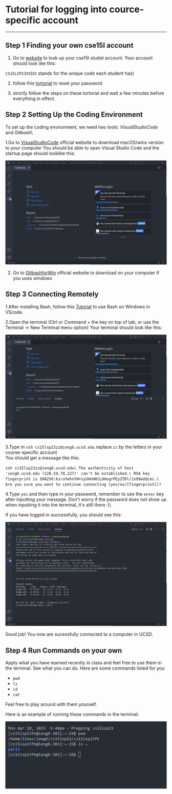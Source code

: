 # Tutorial for logging into cource-specific account

---
## Step 1 Finding your own cse15l account

1. Go to [website](https://sdacs.ucsd.edu/~icc/index.php) to look up your cse15l studet account. Your account should look like this:

`CS15LSP23XX`(`XX` stands for the unique code each student has)

2. follow this [tortorial](https://drive.google.com/file/d/17IDZn8Qq7Q0RkYMxdiIR0o6HJ3B5YqSW/view) to reset your password

3. strictly follow the steps on these tortorial and wait a few minutes before everything in effect.

## Step 2 Setting Up the Coding Environment

To set up the coding environment, we need two tools: *VisualStudioCode* and *Gitbash*\

1.Go to [VisualStudioCode](https://code.visualstudio.com/) official website to download macOS/wins version to your computer You should be able to open Visual Studio Code and the startup page should looklike this:
   
![image](1681189146725.png)
   
2. Go to [GitbashforWin](https://gitforwindows.org/) official website to download on your computer if you uses windows

## Step 3 Connecting Remotely

1.After installing Bash, follow this [Tutorial](https://stackoverflow.com/questions/42606837/how-do-i-use-bash-on-windows-from-the-visual-studio-code-integrated-terminal/50527994#50527994) to use Bash on WIndows in VScode.

2.Open the terminal (Ctrl or Command + the key on top of tab, or use the Terminal → New Terminal menu option) Your terminal should look like this:

![image](1681187467000.png)

3.Type in `ssh cs15lsp23zz@ieng6.ucsd.edu` replace `zz` by the letters in your course-specific account\
You should get a message like this:

`ssh cs15lsp23zz@ieng6.ucsd.edu\
The authenticity of host 'ieng6.ucsd.edu (128.54.70.227)' can't be established.\
RSA key fingerprint is SHA256:ksruYwhnYH+sySHnHAtLUHngrPEyZTDl/1x99wUQcec.\
Are you sure you want to continue connecting (yes/no/[fingerprint])? `

4.Type `yes` and then type in your password, remember to use the `enter` key after inputting your message. Don't worry if the password does not show up when inputting it into the terminal, it's still there :)\

If you have logged in successfully, you should see this:

![image](1681188036684.png)

Good job! You now are sucessfully connected to a computer in UCSD.

## Step 4 Run Commands on your own
Apply what you have learned recently in class and feel free to use them in the terminal. See what you can do. Here are some commands listed for you:

* `pwd`
* `ls`
* `cd`
* `cat`

Feel free to play around with them yourself.

Here is an example of running these commands in the terminal: 

![image](1681189089312.png)






